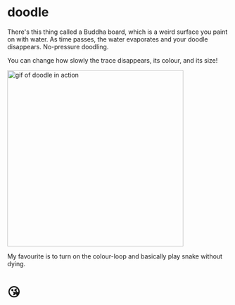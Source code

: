 # doodle

There's this thing called a Buddha board, which is a weird surface you paint on with water. As time passes, the water evaporates and your doodle disappears. No-pressure doodling.

You can change how slowly the trace disappears, its colour, and its size!

<img height="400" src="https://cloud.githubusercontent.com/assets/1369170/24624720/8f6fd276-1861-11e7-8fd1-e095289fe939.gif" alt="gif of doodle in action">

My favourite is to turn on the colour-loop and basically play snake without dying.

# 😘
